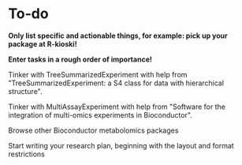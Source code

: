 # To-do

**Only list specific and actionable things, for example: pick up your package at R-kioski!**

**Enter tasks in a rough order of importance!**

Tinker with TreeSummarizedExperiment with help from "TreeSummarizedExperiment: a S4 class for data with hierarchical structure".

Tinker with MultiAssayExperiment with help from "Software for the integration of multi-omics experiments in Bioconductor".

Browse other Bioconductor metabolomics packages

Start writing your research plan, beginning with the layout and format restrictions
